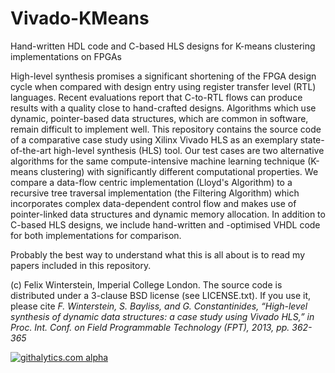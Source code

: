 Vivado-KMeans
=============

Hand-written HDL code and C-based HLS designs for K-means clustering implementations on FPGAs

High-level synthesis promises a significant shortening of the FPGA design cycle when compared with design entry using register transfer level (RTL) languages.
Recent evaluations report that C-to-RTL flows can produce results with a quality close to hand-crafted designs.
Algorithms which use dynamic, pointer-based data structures, which are common in software, remain difficult to implement well.
This repository contains the source code of a comparative case study using Xilinx Vivado HLS as an exemplary state-of-the-art high-level synthesis (HLS) tool.
Our test cases are two alternative algorithms for the same compute-intensive machine learning technique (K-means clustering) with significantly different computational properties.
We compare a data-flow centric implementation (Lloyd's Algorithm) to a recursive tree traversal implementation (the Filtering Algorithm) which incorporates complex data-dependent control flow and makes use of pointer-linked data structures and dynamic memory allocation.
In addition to C-based HLS designs, we include hand-written and -optimised VHDL code for both implementations for comparison.

Probably the best way to understand what this is all about is to read my papers included in this repository.

(c) Felix Winterstein, Imperial College London. The source code is distributed under a 3-clause BSD license (see LICENSE.txt). If you use it, please cite _F. Winterstein, S. Bayliss, and G. Constantinides, “High-level synthesis of dynamic data structures: a case study using Vivado HLS,” in Proc. Int. Conf. on Field Programmable Technology (FPT), 2013, pp. 362-365_

[![githalytics.com alpha](https://cruel-carlota.gopagoda.com/02665bc95a63c01869501214883d98d1 "githalytics.com")](http://githalytics.com/FelixWinterstein/Vivado-KMeans)
